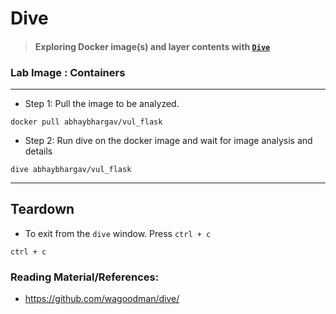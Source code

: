 # Dive

> #### Exploring Docker image(s) and layer contents with [`Dive`](https://github.com/wagoodman/dive/)

### **Lab Image : Containers**

---

* Step 1: Pull the image to be analyzed.

```commandline
docker pull abhaybhargav/vul_flask
```

* Step 2: Run dive on the docker image and wait for image analysis and details

```commandline
dive abhaybhargav/vul_flask
```

---

## Teardown

* To exit from the `dive` window. Press `ctrl + c`

```commandline
ctrl + c
```

### Reading Material/References:

* https://github.com/wagoodman/dive/
